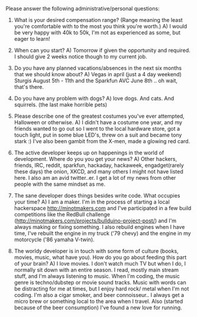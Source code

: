 ﻿Please answer the following administrative/personal questions:

1. What is your desired compensation range? (Range meaning the least you're comfortable with to the most you think you're worth.)
A)  I would be very happy with 40k to 50k, I'm not as experienced as some, but eager to learn!

2. When can you start?
A) Tomorrow if given the opportunity and required. I should give 2 weeks notice though to my current job.
 
3. Do you have any planned vacations/absences in the next six months that we should know about?
A) Vegas in april (just a 4 day weekend) Sturgis August 5th - 11th and the Sparkfun AVC June 8th .. oh wait, that's there.

4. Do you have any problem with dogs?
A) love dogs. And cats. And squirrels. (the last make horrible pets) 

5. Please describe one of the greatest costumes you've ever attempted, Halloween or otherwise.
A) I didn't have a costume one year, and my friends wanted to go out so I went to the local hardware store, got a touch light, put in some blue LED's, threw on a suit and became tony stark :) I've also been gambit from the X-men, made a glowing red card.

6. The active developer keeps up on happenings in the world of development. Where do you you get your news?
A) Other hackers, friends, IRC, reddit, sparkfun, hackaday, hackaweek, engadget(rarely these days) the onion, XKCD, and many others I might not have listed here. I also am an avid twitter..er. I get a lot of my news from other people with the same mindset as me.

7. The sane developer does things besides write code. What occupies your time?
A) I am a maker. I'm in the process of starting a local hackerspace http://minotmakers.com and I've participated in a few build competitions like the RedBull challenge (http://minotmakers.com/projects/bullduino-project-post/) and I'm always making or fixing something. I also rebuild engines when I have time, I've rebuilt the engine in my truck ('79 chevy) and the engine in my motorcycle ('86 yamaha V-twin).

8. The worldy developer is in touch with some form of culture (books, movies, music, what have you). How do you go about feeding this part of your brain?
A) I love movies. I don't watch much TV but when I do, I normally sit down with an entire season. I read, mostly main stream stuff, and I'm always listening to music. When I'm coding, the music genre is techno/dubstep or movie sound tracks. Music with words can be distracting for me at times, but I enjoy hard rock/ metal when I'm not coding. I'm also a cigar smoker, and beer connoisseur.. I always get a micro brew or something local to the area when I travel. Also (started because of the beer consumption) I've found a new love for running.
